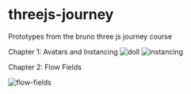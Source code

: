 # threejs-journey
Prototypes from the bruno three js journey course

Chapter 1: Avatars and Instancing
![doll](https://github.com/amnaazhar/threejs-journey/assets/16830673/59ae9eef-b7fa-41fd-b92d-37eff480ac66)
![instancing](https://github.com/amnaazhar/threejs-journey/assets/16830673/ce24e203-a19e-4bb8-b524-8a33639bad5e)

Chapter 2: Flow Fields

![flow-fields](https://github.com/amnaazhar/threejs-journey/assets/16830673/25efe820-601b-4576-a70c-3353115bdf1a)
